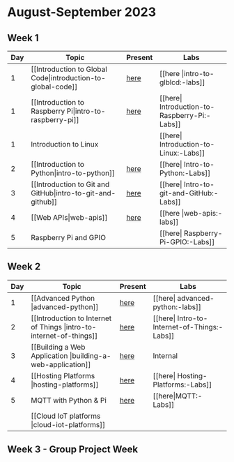 # August-September 2023

## Week 1
| Day | Topic | Present | Labs |
|-----|-------|---------|------|
|  1  | [[Introduction to Global Code\|introduction-to-global-code]] | [here](https://aisha-glblcd.github.io/material/intro-to-global-code) | [[here \|intro-to-glblcd:-labs]] |
|  1  | [[Introduction to Raspberry Pi\|intro-to-raspberry-pi]] | [here](https://aisha-glblcd.github.io/material/intro-to-raspberry-pi) | [[here\| Introduction-to-Raspberry-Pi:-Labs]] |
|  1  | Introduction to Linux | | [[here\| Introduction-to-Linux:-Labs]] |
|  2  | [[Introduction to Python\|intro-to-python]] | [here](https://aisha-glblcd.github.io/material/python-what-is-python) | [[here\| Intro-to-Python:-Labs]] | 
|  3  | [[Introduction to Git and GitHub\|intro-to-git-and-github]] | [here](https://aisha-glblcd.github.io/material/intro-to-git-and-github) | [[here\| Intro-to-git-and-GitHub:-Labs]] |
|  4  | [[Web APIs\|web-apis]] | [here](https://aisha-glblcd.github.io/material/web-apis) | [[here \|web-apis:-labs]] | 
|  5  | Raspberry Pi and GPIO | | [[here\| Raspberry-Pi-GPIO:-Labs]] |

## Week 2
| Day | Topic | Present | Labs |
|-----|-------|---------|------|
|  1  | [[Advanced Python \|advanced-python]] | [here](https://aisha-glblcd.github.io/material/advanced-python) | [[here\| advanced-python:-labs]] |
|  2  | [[Introduction to Internet of Things \|intro-to-internet-of-things]] | [here](https://aisha-glblcd.github.io/material/intro-to-internet-of-things) | [[here\| Intro-to-Internet-of-Things:-Labs]] |
|  3  | [[Building a Web Application \|building-a-web-application]] | [here](https://aisha-glblcd.github.io/material/building-web-applications) | Internal |
|  4  | [[Hosting Platforms \|hosting-platforms]] | [here](https://aisha-glblcd.github.io/material/hosting-platforms) | [[here\| Hosting-Platforms:-Labs]] |
|5| MQTT with Python & Pi | [here](https://aisha-glblcd.github.io/material/intro-to-mqtt) |[[here\|MQTT:-Labs]] |
|| [[Cloud IoT platforms \|cloud-iot-platforms]] ||

## Week 3 - Group Project Week